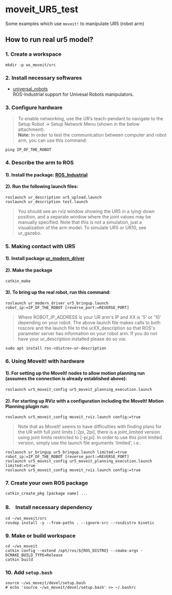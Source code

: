 # moveit_UR5_test
Some examples which use `moveit!` to manipulate UR5 (robot arm)

## How to run real ur5 model?
### 1. Create a workspace
```
mkdir -p ws_moveit/src
```

### 2. Install necessary softwares

* [universal_robots](http://wiki.ros.org/action/show/universal_robots?action=show&redirect=universal_robot)  
   ROS-Industrial support for Univesal Robots manipulators.

### 3. Configure hardware
>  To enable networking, use the UR’s teach-pendant to navigate to the Setup Robot -> Setup Network Menu (shown in the below attachment).  
**Note**: In order to test the communication between computer and robot arm, you can use this command:
```
ping IP_OF_THE_ROBOT
```

### 4. Describe the arm to ROS
#### 1). Install the package: [ROS_Industrial](http://wiki.ros.org/Industrial/Install) 
#### 2). Run the following launch files: 
```
roslaunch ur_description ur5_upload.launch
roslaunch ur_description test.launch
```
> You should see an rviz window showing the UR5 in a lying-down position, and a separate window where the joint values may be manually specified. Note that this is not a simulation, just a visualization of the arm model. To simulate UR5 or UR10, see ur_gazebo.

### 5. Making contact with UR5
#### 1). Install package [ur_modern_driver](https://github.com/ros-industrial/ur_modern_driver)  
#### 2). Make the package 
```
catkin_make
```
#### 3). To bring up the real robot, run this command: 
```
roslaunch ur_modern_driver ur5_bringup.launch robot_ip:=IP_OF_THE_ROBOT [reverse_port:=REVERSE_PORT]
```

> Where ROBOT_IP_ADDRESS is your UR arm's IP and XX is '5' or '10' depending on your robot. The above launch file makes calls to both roscore and the launch file to the urXX_description so that ROS's parameter server has information on your robot arm. If you do not have your ur_description installed please do so via:
```
sudo apt install ros-<distro>-ur-description
```

### 6. Using Moveit! with hardware 
#### 1). For setting up the MoveIt! nodes to allow motion planning run (assumes the connection is already established above):
```
roslaunch ur5_moveit_config ur5_moveit_planning_execution.launch
```
#### 2). For starting up RViz with a configuration including the MoveIt! Motion Planning plugin run:
```
roslaunch ur5_moveit_config moveit_rviz.launch config:=true
```
> Note that as MoveIt! seems to have difficulties with finding plans for the UR with full joint limits [-2pi, 2pi], there is a joint_limited version using joint limits restricted to [-pi,pi]. In order to use this joint limited version, simply use the launch file arguments 'limited', i.e.:
```
roslaunch ur_bringup ur5_bringup.launch limited:=true robot_ip:=IP_OF_THE_ROBOT [reverse_port:=REVERSE_PORT]
roslaunch ur5_moveit_config ur5_moveit_planning_execution.launch limited:=true
roslaunch ur5_moveit_config moveit_rviz.launch config:=true
```

### 7. Create your own ROS package
```
catkin_create_pkg [package name] ... 
```

### 8.　Install necessary dependency

```
cd ~/ws_moveit/src
rosdep install -y --from-paths . --ignore-src --rosdistro kinetic
```
### 9. Make or build workspace 
```
cd ~/ws_moveit
catkin config --extend /opt/ros/${ROS_DISTRO} --cmake-args -DCMAKE_BUILD_TYPE=Release
catkin build
```
### 10. Add `setup.bash` 

```
source ~/ws_moveit/devel/setup.bash
# echo 'source ~/ws_moveit/devel/setup.bash' >> ~/.bashrc
```

